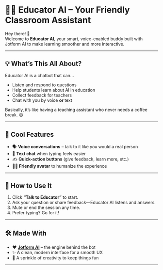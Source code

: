 # 👩‍🏫 Educator AI – Your Friendly Classroom Assistant

Hey there! 👋  
Welcome to **Educator AI**, your smart, voice-enabled buddy built with Jotform AI to make learning smoother and more interactive.

---

## 💡 What’s This All About?

Educator AI is a chatbot that can…

- Listen and respond to questions
- Help students learn about AI in education
- Collect feedback for teachers
- Chat with you by voice **or** text

Basically, it’s like having a teaching assistant who never needs a coffee break. 😄

---

## 🎤 Cool Features

- 🗣️ **Voice conversations** – talk to it like you would a real person
- 💬 **Text chat** when typing feels easier
- ✍️ **Quick-action buttons** (give feedback, learn more, etc.)
- 🧑‍🏫 **Friendly avatar** to humanize the experience

---

## 🚀 How to Use It

1. Click **“Talk to Educator”** to start.
2. Ask your question or share feedback—Educator AI listens and answers.
3. Mute or end the session any time.
4. Prefer typing? Go for it!

---

## 🛠️ Made With

- ❤️ **[Jotform AI](https://www.jotform.com/)** – the engine behind the bot
- ✨ A clean, modern interface for a smooth UX
- 🧠 A sprinkle of creativity to keep things fun

---
